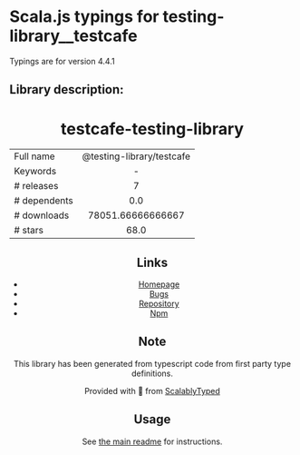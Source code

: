 
# Scala.js typings for testing-library__testcafe

Typings are for version 4.4.1

## Library description:
<div align="center"> <h1>testcafe-testing-library</h1>

|                    |                 |
| ------------------ | :-------------: |
| Full name          | @testing-library/testcafe |
| Keywords           | - |
| # releases         | 7 |
| # dependents       | 0.0 |
| # downloads        | 78051.66666666667 |
| # stars            | 68.0 |

## Links
- [Homepage](https://github.com/testing-library/testcafe-testing-library#readme)
- [Bugs](https://github.com/testing-library/testcafe-testing-library/issues)
- [Repository](https://github.com/testing-library/testcafe-testing-library)
- [Npm](https://www.npmjs.com/package/%40testing-library%2Ftestcafe)
    


## Note
This library has been generated from typescript code from first party type definitions.

Provided with :purple_heart: from [ScalablyTyped](https://github.com/oyvindberg/ScalablyTyped)

## Usage
See [the main readme](../../readme.md) for instructions.



